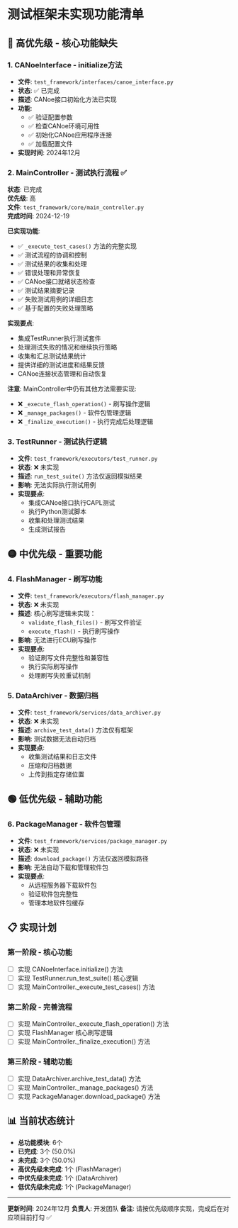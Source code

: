 # 测试框架未实现功能清单

## 🔴 高优先级 - 核心功能缺失

### 1. CANoeInterface - initialize方法
- **文件**: `test_framework/interfaces/canoe_interface.py`
- **状态**: ✅ 已完成
- **描述**: CANoe接口初始化方法已实现
- **功能**: 
  - ✅ 验证配置参数
  - ✅ 检查CANoe环境可用性
  - ✅ 初始化CANoe应用程序连接
  - ✅ 加载配置文件
- **实现时间**: 2024年12月

### 2. MainController - 测试执行流程 ✅
**状态**: 已完成  
**优先级**: 高  
**文件**: `test_framework/core/main_controller.py`  
**完成时间**: 2024-12-19

**已实现功能**:
- ✅ `_execute_test_cases()` 方法的完整实现
- ✅ 测试流程的协调和控制
- ✅ 测试结果的收集和处理
- ✅ 错误处理和异常恢复
- ✅ CANoe接口就绪状态检查
- ✅ 测试结果摘要记录
- ✅ 失败测试用例的详细日志
- ✅ 基于配置的失败处理策略

**实现要点**:
- 集成TestRunner执行测试套件
- 处理测试失败的情况和继续执行策略
- 收集和汇总测试结果统计
- 提供详细的测试进度和结果反馈
- CANoe连接状态管理和自动恢复

**注意**: MainController中仍有其他方法需要实现:
- ❌ `_execute_flash_operation()` - 刷写操作逻辑
- ❌ `_manage_packages()` - 软件包管理逻辑
- ❌ `_finalize_execution()` - 执行完成后处理逻辑

### 3. TestRunner - 测试执行逻辑
- **文件**: `test_framework/executors/test_runner.py`
- **状态**: ❌ 未实现
- **描述**: `run_test_suite()` 方法仅返回模拟结果
- **影响**: 无法实际执行测试用例
- **实现要点**:
  - 集成CANoe接口执行CAPL测试
  - 执行Python测试脚本
  - 收集和处理测试结果
  - 生成测试报告

## 🟡 中优先级 - 重要功能

### 4. FlashManager - 刷写功能
- **文件**: `test_framework/executors/flash_manager.py`
- **状态**: ❌ 未实现
- **描述**: 核心刷写逻辑未实现：
  - `validate_flash_files()` - 刷写文件验证
  - `execute_flash()` - 执行刷写操作
- **影响**: 无法进行ECU刷写操作
- **实现要点**:
  - 验证刷写文件完整性和兼容性
  - 执行实际刷写操作
  - 处理刷写失败重试机制

### 5. DataArchiver - 数据归档
- **文件**: `test_framework/services/data_archiver.py`
- **状态**: ❌ 未实现
- **描述**: `archive_test_data()` 方法仅有框架
- **影响**: 测试数据无法自动归档
- **实现要点**:
  - 收集测试结果和日志文件
  - 压缩和归档数据
  - 上传到指定存储位置

## 🟢 低优先级 - 辅助功能

### 6. PackageManager - 软件包管理
- **文件**: `test_framework/services/package_manager.py`
- **状态**: ❌ 未实现
- **描述**: `download_package()` 方法仅返回模拟路径
- **影响**: 无法自动下载和管理软件包
- **实现要点**:
  - 从远程服务器下载软件包
  - 验证软件包完整性
  - 管理本地软件包缓存

## 📋 实现计划

### 第一阶段 - 核心功能
- [ ] 实现 CANoeInterface.initialize() 方法
- [ ] 实现 TestRunner.run_test_suite() 核心逻辑
- [ ] 实现 MainController._execute_test_cases() 方法

### 第二阶段 - 完善流程
- [ ] 实现 MainController._execute_flash_operation() 方法
- [ ] 实现 FlashManager 核心刷写逻辑
- [ ] 实现 MainController._finalize_execution() 方法

### 第三阶段 - 辅助功能
- [ ] 实现 DataArchiver.archive_test_data() 方法
- [ ] 实现 MainController._manage_packages() 方法
- [ ] 实现 PackageManager.download_package() 方法

## 📊 当前状态统计

- **总功能模块**: 6个
- **已完成**: 3个 (50.0%)
- **未完成**: 3个 (50.0%)
- **高优先级未完成**: 1个 (FlashManager)
- **中优先级未完成**: 1个 (DataArchiver)
- **低优先级未完成**: 1个 (PackageManager)

---

**更新时间**: 2024年12月
**负责人**: 开发团队
**备注**: 请按优先级顺序实现，完成后在对应项目前打勾 ✅